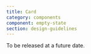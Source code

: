 ```yaml
---
title: Card
category: components
component: empty-state
section: design-guidelines
---
```



<section data-section="design-guidelines">
  
  <div class="dummy-design-guidelines">
    <p class="dummy-paragraph">To be released at a future date.</p>
  </div>
</section>
